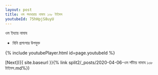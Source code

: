 ```yaml
---
layout: post
title: ওম গদাধারায় নামায ১০৮ টাইমস
youtubeId: 75hHpjS8uyU
---
```

 
 
 ওম ইদ্যায় নামায  
 
 -  যিনি প্রশংসার উপযুক্ত 
 
  
 
  
 
 
 
 
 
 


{% include youtubePlayer.html id=page.youtubeId %}
 
[Next]({{ site.baseurl }}{% link  split2/_posts/2020-04-06-ওম সাঁটায় নামায ১০৮ টাইমস.md%})
 
